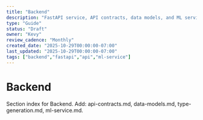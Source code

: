 ```yaml
---
title: "Backend"
description: "FastAPI service, API contracts, data models, and ML service overview (scaffold)."
type: "Guide"
status: "Draft"
owner: "Kevy"
review_cadence: "Monthly"
created_date: "2025-10-29T00:00:00-07:00"
last_updated: "2025-10-29T00:00:00-07:00"
tags: ["backend","fastapi","api","ml-service"]
---
```


# Backend

Section index for Backend. Add: api-contracts.md, data-models.md, type-generation.md, ml-service.md.

